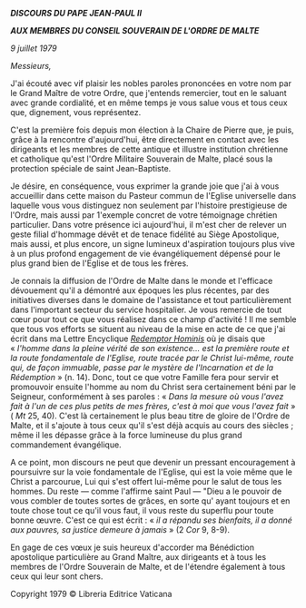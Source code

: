 ***DISCOURS DU PAPE JEAN-PAUL II***

***AUX MEMBRES DU CONSEIL SOUVERAIN DE L'ORDRE DE MALTE***

*9 juillet 1979*

*Messieurs,*

J'ai écouté avec vif plaisir les nobles paroles prononcées en votre nom par le Grand Maître de votre Ordre, que j'entends remercier, tout en le saluant avec grande cordialité, et en même temps je vous salue vous et tous ceux que, dignement, vous représentez.

C'est la première fois depuis mon élection à la Chaire de Pierre que, je puis, grâce à la rencontre d'aujourd'hui, être directement en contact avec les dirigeants et les membres de cette antique et illustre institution chrétienne et catholique qu'est l'Ordre Militaire Souverain de Malte, placé sous la protection spéciale de saint Jean-Baptiste.

Je désire, en conséquence, vous exprimer la grande joie que j'ai à vous accueillir dans cette maison du Pasteur commun de l'Eglise universelle dans laquelle vous vous distinguez non seulement par l'histoire prestigieuse de l'Ordre, mais aussi par 1'exemple concret de votre témoignage chrétien particulier. Dans votre présence ici aujourd'hui, il m'est cher de relever un geste filial d'hommage dévêt et de tenace fidélité au Siège Apostolique, mais aussi, et plus encore, un signe lumineux d'aspiration toujours plus vive à un plus profond engagement de vie évangéliquement dépensé pour le plus grand bien de l'Eglise et de tous les frères.

Je connais la diffusion de l'Ordre de Malte dans le monde et l'efficace dévouement qu'il a démontré aux époques les plus récentes, par des initiatives diverses dans le domaine de l'assistance et tout particulièrement dans l'important secteur du service hospitalier. Je vous remercie de tout cœur pour tout ce que vous réalisez dans ce champ d'activité ! Il me semble que tous vos efforts se situent au niveau de la mise en acte de ce que j'ai écrit dans ma Lettre Encyclique *[Redemptor Hominis](http://www.vatican.va/edocs/FRA0077/_INDEX.HTM)* où je disais que « *l'homme dans la pleine vérité de son existence... est la première route et la route fondamentale de l'Eglise, route tracée par le Christ lui-même, route qui, de façon immuable, passe par le mystère de l'Incarnation et de la Rédemption* » (n. 14). Donc, tout ce que votre Famille fera pour servir et promouvoir ensuite l'homme au nom du Christ sera certainement béni par le Seigneur, conformément à ses paroles : « *Dans la mesure où vous l'avez fait à l'un de ces plus petits de mes frères, c'est à moi que vous l'avez fait* » ( *Mt* 25, 40). C'est là certainement le plus beau titre de gloire de l'Ordre de Malte, et il s'ajoute à tous ceux qu'il s'est déjà acquis au cours des siècles ; même il les dépasse grâce à la force lumineuse du plus grand commandement évangélique.

A ce point, mon discours ne peut que devenir un pressant encouragement à poursuivre sur la voie fondamentale de l'Eglise, qui est la voie même que le Christ a parcourue, Lui qui s'est offert lui-même pour le salut de tous les hommes. Du reste — comme l'affirme saint Paul — "Dieu a le pouvoir de vous combler de toutes sortes de grâces, en sorte qu' ayant toujours et en toute chose tout ce qu'il vous faut, il vous reste du superflu pour toute bonne œuvre. C'est ce qui est écrit : « *il a répandu ses bienfaits, il a donné aux pauvres, sa justice demeure à jamais* » (2 *Cor* 9, 8-9).

En gage de ces vœux je suis heureux d'accorder ma Bénédiction apostolique particulière au Grand Maître, aux dirigeants et à tous les membres de l'Ordre Souverain de Malte, et de l'étendre également à tous ceux qui leur sont chers.

Copyright 1979 © Libreria Editrice Vaticana